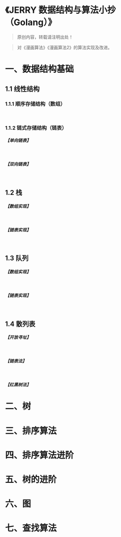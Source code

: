 # 《JERRY 数据结构与算法小抄（Golang）》

> 原创内容，转载请注明出处！

> 对《漫画算法》《漫画算法2》的算法实现及改进。

# 一、数据结构基础

## 1.1 线性结构

### 1.1.1 顺序存储结构（数组）

```java

```

```java

```

### 1.1.2 链式存储结构（链表）

##### 【单向链表】

```java

```

```java

```

##### 【双向链表】

```java

```

```java

```

## 1.2 栈

##### 【数组实现】

```java

```

```java

```

##### 【链表实现】

```java

```

```java

```

## 1.3 队列

##### 【数组实现】

```java

```

```java

```

##### 【链表实现】

```java

```

```java

```

## 1.4 散列表

##### 【开放寻址】

```java

```

```java

```

##### 【链表法】

```java

```

```java

```

##### 【红黑树法】

# 二、树

# 三、排序算法

# 四、排序算法进阶

# 五、树的进阶

# 六、图

# 七、查找算法
